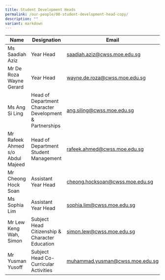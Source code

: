 ```yaml
---
title: Student Development Heads
permalink: /our-people/00-student-development-head-copy/
description: ""
variant: markdown
---
```

| Name | Designation | Email |
| -------- | -------- | -------- |
| Ms Saadiah Aziz    | Year Head     | saadiah.aziz@cwss.moe.edu.sg    |
|  Mr De Roza Wayne Gerard| Year Head      | wayne.de.roza@cwss.moe.edu.sg     |
| Ms Ang Si Ling    | Head of Department Character Development &  Partnerships| ang.siling@cwss.moe.edu.sg   |
| Mr Rafeek Ahmed s/o Abdul Majeed    | Head of Department Student Management| rafeek.ahmed@cwss.moe.edu.sg      |
| Mr Cheong Hock Soan     | Assistant Year Head     | cheong.hocksoan@cwss.moe.edu.sg     |
|Ms Sophia Lim     | Assistant Year Head     |  sophia.lim@cwss.moe.edu.sg     |
| Mr Lew Keng Wah, Simon      | Subject Head Citizenship & Character Education    | simon.lew@cwss.moe.edu.sg      |
| Mr Yusman Yusoff     | Subject Head Co-Curricular Activities |  muhammad.yusman@cwss.moe.edu.sg     |